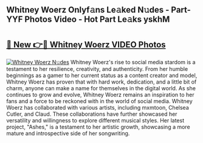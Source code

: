 ## Whitney Woerz Onlyf𝚊ns Le𝚊ked N𝚞des - Part-YYF Photos Video - Hot Part Le𝚊ks yskhM

# <h2><a href="http://ac35914.deff.icu/?id=Whitney+Woerz">🔗 New 👉🔴 Whitney Woerz VIDEO Photos</a></h2>

[![Whitney Woerz N𝚞des](https://i.imgur.com/rIISA9y.gif)](http://ac35914.deff.icu/?id=Whitney+Woerz)
Whitney Woerz's rise to social media stardom is a testament to her resilience, creativity, and authenticity. From her humble beginnings as a gamer to her current status as a content creator and model, Whitney Woerz has proven that with hard work, dedication, and a little bit of charm, anyone can make a name for themselves in the digital world. As she continues to grow and evolve, Whitney Woerz remains an inspiration to her fans and a force to be reckoned with in the world of social media. Whitney Woerz has collaborated with various artists, including mxmtoon, Chelsea Cutler, and Claud. These collaborations have further showcased her versatility and willingness to explore different musical styles. Her latest project, "Ashes," is a testament to her artistic growth, showcasing a more mature and introspective side of her songwriting.
